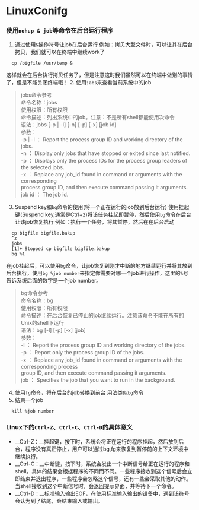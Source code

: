 # LinuxConifg
### 使用`nohup & job`等命令在后台运行程序
1. 通过使用`&`操作符号让job在后台运行
例如：拷贝大型文件时，可以让其在后台拷贝，我们就可以在终端中继续work了

```
  cp /bigfile /usr/temp &
```
这样就会在后台执行拷贝任务了，但是注意这时我们虽然可以在终端中做别的事情了，但是不能关闭终端哦！
2. 使用`jabs`来查看当前系统中的job
>jobs命令参考  
命令名称：jobs  
使用权限：所有权限  
命令描述：列出系统中的job。注意：不是所有shell都能使用次命令  
语法：jobs [-p | -l] [-n] [-p] [-x] [job id]  
参数：  
-p | -l ： Report the process group ID and working directory of the jobs.  
-n      ： Display only jobs that have stopped or exited since last notified.  
-p      ： Displays only the process IDs for the process group leaders of the selected jobs.  
-x      ： Replace any job_id found in command or arguments with the corresponding  
           process group ID, and then execute command passing it arguments.  
job id  ： The job id.  
3. Suspend key和`bg`命令的使用(将一个正在运行的job放到后台运行)
使用挂起键(Suspend key,通常是Ctrl+z)将该任务挂起即暂停，然后使用`bg`命令在后台让该job恢复执行
例如：执行一个任务，将其暂停，然后在在后台启动

```
  cp bigfile bigfile.bakup
  ^z
  jobs
  [1]+ Stopped cp bigfile bigfile.bakup
  bg %1
```
在job挂起后，可以使用`bg`命令，让job恢复到刚才中断的地方继续运行并将其放到后台执行，使用`bg %job number`来指定你需要对哪一个job进行操作，这里的`%`号告诉系统后面的数字是一个job number。
>bg命令参考  
命令名称：bg  
使用权限：所有权限  
命令描述：在后台恢复已停止的job继续运行。注意该命令不能在所有的Unix的shell下运行  
语法：bg [-l] [-p] [-x] [job]  
参数：  
-l    ： Report the process group ID and working directory of the jobs.  
-p    ： Report only the process group ID of the jobs.  
-x    ： Replace any job_id found in command or arguments with the corresponding process    
         group ID, and then execute command passing it arguments.  
job   ： Specifies the job that you want to run in the background.  
4. 使用`fg`命令，将在后台的job转换到前台
用法类似`bg`命令
5. 结束一个job

```
  kill %job number
```
### Linux下的`Ctrl-Z`、`Ctrl-C`、`Ctrl-D`的具体意义

- __Ctrl-Z：__挂起键，按下时，系统会将正在运行的程序挂起，然后放到后台，程序没有真正停止，用户可以通过bg,fg来恢复到暂停前的上下文环境中继续执行。
- __Ctrl-C：__中断键，按下时，系统会发出一个中断信号给正在运行的程序和shell。具体的结果会根据程序的不同而不同。一些程序接收到这个信号后会立即结束并退出程序，一些程序会忽略这个信号，还有一些会采取其他的动作。当shell接收到这个中断信号时，会返回提示界面，并等待下一个命令。
- __Ctrl-D：__标准输入输出EOF，在使用标准输入输出的设备中，遇到该符号会认为到了结尾，会结束输入或输出。
